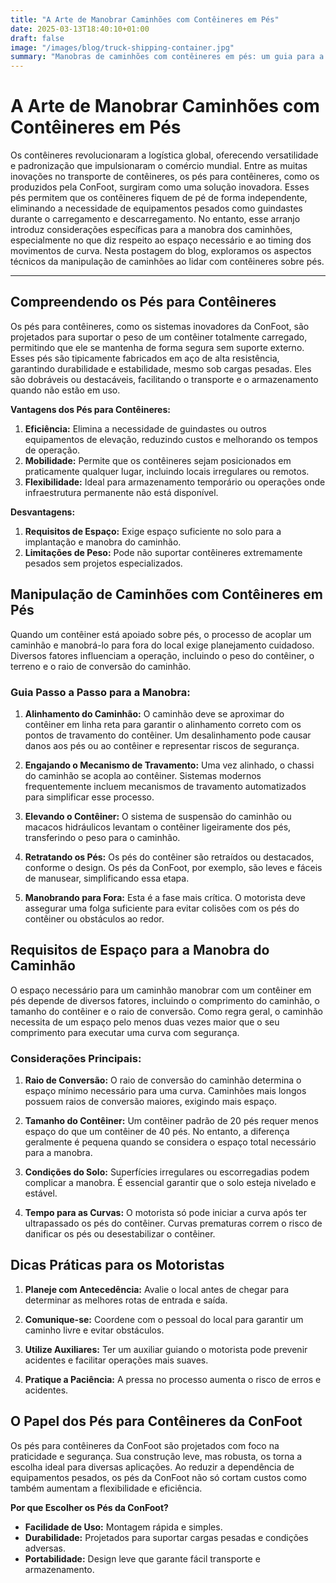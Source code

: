 ```yaml
---
title: "A Arte de Manobrar Caminhões com Contêineres em Pés"
date: 2025-03-13T18:40:10+01:00
draft: false
image: "/images/blog/truck-shipping-container.jpg"
summary: "Manobras de caminhões com contêineres em pés: um guia para a movimentação eficiente de contêineres."
---
```


# A Arte de Manobrar Caminhões com Contêineres em Pés

Os contêineres revolucionaram a logística global, oferecendo versatilidade e padronização que impulsionaram o comércio mundial. Entre as muitas inovações no transporte de contêineres, os pés para contêineres, como os produzidos pela ConFoot, surgiram como uma solução inovadora. Esses pés permitem que os contêineres fiquem de pé de forma independente, eliminando a necessidade de equipamentos pesados como guindastes durante o carregamento e descarregamento. No entanto, esse arranjo introduz considerações específicas para a manobra dos caminhões, especialmente no que diz respeito ao espaço necessário e ao timing dos movimentos de curva. Nesta postagem do blog, exploramos os aspectos técnicos da manipulação de caminhões ao lidar com contêineres sobre pés.

---

## Compreendendo os Pés para Contêineres

Os pés para contêineres, como os sistemas inovadores da ConFoot, são projetados para suportar o peso de um contêiner totalmente carregado, permitindo que ele se mantenha de forma segura sem suporte externo. Esses pés são tipicamente fabricados em aço de alta resistência, garantindo durabilidade e estabilidade, mesmo sob cargas pesadas. Eles são dobráveis ou destacáveis, facilitando o transporte e o armazenamento quando não estão em uso.

**Vantagens dos Pés para Contêineres:**
1. **Eficiência:** Elimina a necessidade de guindastes ou outros equipamentos de elevação, reduzindo custos e melhorando os tempos de operação.
2. **Mobilidade:** Permite que os contêineres sejam posicionados em praticamente qualquer lugar, incluindo locais irregulares ou remotos.
3. **Flexibilidade:** Ideal para armazenamento temporário ou operações onde infraestrutura permanente não está disponível.

**Desvantagens:**
1. **Requisitos de Espaço:** Exige espaço suficiente no solo para a implantação e manobra do caminhão.
2. **Limitações de Peso:** Pode não suportar contêineres extremamente pesados sem projetos especializados.

## Manipulação de Caminhões com Contêineres em Pés

Quando um contêiner está apoiado sobre pés, o processo de acoplar um caminhão e manobrá-lo para fora do local exige planejamento cuidadoso. Diversos fatores influenciam a operação, incluindo o peso do contêiner, o terreno e o raio de conversão do caminhão.

### Guia Passo a Passo para a Manobra:

1. **Alinhamento do Caminhão:**
   O caminhão deve se aproximar do contêiner em linha reta para garantir o alinhamento correto com os pontos de travamento do contêiner. Um desalinhamento pode causar danos aos pés ou ao contêiner e representar riscos de segurança.

2. **Engajando o Mecanismo de Travamento:**
   Uma vez alinhado, o chassi do caminhão se acopla ao contêiner. Sistemas modernos frequentemente incluem mecanismos de travamento automatizados para simplificar esse processo.

3. **Elevando o Contêiner:**
   O sistema de suspensão do caminhão ou macacos hidráulicos levantam o contêiner ligeiramente dos pés, transferindo o peso para o caminhão.

4. **Retratando os Pés:**
   Os pés do contêiner são retraídos ou destacados, conforme o design. Os pés da ConFoot, por exemplo, são leves e fáceis de manusear, simplificando essa etapa.

5. **Manobrando para Fora:**
   Esta é a fase mais crítica. O motorista deve assegurar uma folga suficiente para evitar colisões com os pés do contêiner ou obstáculos ao redor.

## Requisitos de Espaço para a Manobra do Caminhão

O espaço necessário para um caminhão manobrar com um contêiner em pés depende de diversos fatores, incluindo o comprimento do caminhão, o tamanho do contêiner e o raio de conversão. Como regra geral, o caminhão necessita de um espaço pelo menos duas vezes maior que o seu comprimento para executar uma curva com segurança.

### Considerações Principais:

1. **Raio de Conversão:**
   O raio de conversão do caminhão determina o espaço mínimo necessário para uma curva. Caminhões mais longos possuem raios de conversão maiores, exigindo mais espaço.

2. **Tamanho do Contêiner:**
   Um contêiner padrão de 20 pés requer menos espaço do que um contêiner de 40 pés. No entanto, a diferença geralmente é pequena quando se considera o espaço total necessário para a manobra.

3. **Condições do Solo:**
   Superfícies irregulares ou escorregadias podem complicar a manobra. É essencial garantir que o solo esteja nivelado e estável.

4. **Tempo para as Curvas:**
   O motorista só pode iniciar a curva após ter ultrapassado os pés do contêiner. Curvas prematuras correm o risco de danificar os pés ou desestabilizar o contêiner.

## Dicas Práticas para os Motoristas

1. **Planeje com Antecedência:**
   Avalie o local antes de chegar para determinar as melhores rotas de entrada e saída.

2. **Comunique-se:**
   Coordene com o pessoal do local para garantir um caminho livre e evitar obstáculos.

3. **Utilize Auxiliares:**
   Ter um auxiliar guiando o motorista pode prevenir acidentes e facilitar operações mais suaves.

4. **Pratique a Paciência:**
   A pressa no processo aumenta o risco de erros e acidentes.

## O Papel dos Pés para Contêineres da ConFoot

Os pés para contêineres da ConFoot são projetados com foco na praticidade e segurança. Sua construção leve, mas robusta, os torna a escolha ideal para diversas aplicações. Ao reduzir a dependência de equipamentos pesados, os pés da ConFoot não só cortam custos como também aumentam a flexibilidade e eficiência.

**Por que Escolher os Pés da ConFoot?**

- **Facilidade de Uso:** Montagem rápida e simples.
- **Durabilidade:** Projetados para suportar cargas pesadas e condições adversas.
- **Portabilidade:** Design leve que garante fácil transporte e armazenamento.